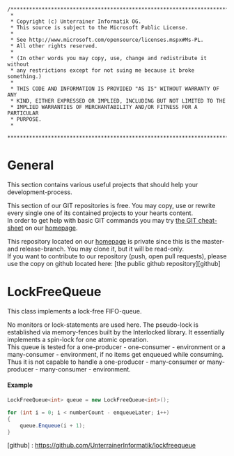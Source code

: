 ```
/**************************************************************************
 * 
 * Copyright (c) Unterrainer Informatik OG.
 * This source is subject to the Microsoft Public License.
 * 
 * See http://www.microsoft.com/opensource/licenses.mspx#Ms-PL.
 * All other rights reserved.
 * 
 * (In other words you may copy, use, change and redistribute it without
 * any restrictions except for not suing me because it broke something.)
 * 
 * THIS CODE AND INFORMATION IS PROVIDED "AS IS" WITHOUT WARRANTY OF ANY
 * KIND, EITHER EXPRESSED OR IMPLIED, INCLUDING BUT NOT LIMITED TO THE
 * IMPLIED WARRANTIES OF MERCHANTABILITY AND/OR FITNESS FOR A PARTICULAR
 * PURPOSE.
 * 
 ***************************************************************************/

```

# General  

This section contains various useful projects that should help your development-process.  

This section of our GIT repositories is free. You may copy, use or rewrite every single one of its contained projects to your hearts content.  
In order to get help with basic GIT commands you may try [the GIT cheat-sheet][coding] on our [homepage][homepage].  

This repository located on our  [homepage][homepage] is private since this is the master- and release-branch. You may clone it, but it will be read-only.  
If you want to contribute to our repository (push, open pull requests), please use the copy on github located here: [the public github repository][github]  

# LockFreeQueue  

This class implements a lock-free FIFO-queue.  

No monitors or lock-statements are used here. The pseudo-lock is established via memory-fences built by the Interlocked library. It essentially implements a spin-lock for one atomic operation.  
This queue is tested for a one-producer - one-consumer - environment or a many-consumer - environment, if no items get enqueued while consuming. Thus it is not capable to handle a one-producer - many-consumer or many-producer - many-consumer - environment.  

#### Example  
    
```csharp
LockFreeQueue<int> queue = new LockFreeQueue<int>();

for (int i = 0; i < numberCount - enqueueLater; i++)
{
	queue.Enqueue(i + 1);
}
```


[homepage]: http://www.unterrainer.info
[coding]: http://www.unterrainer.info/Home/Coding
[github] : https://github.com/UnterrainerInformatik/lockfreequeue